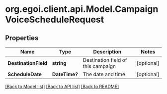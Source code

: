 # org.egoi.client.api.Model.CampaignVoiceScheduleRequest
## Properties

Name | Type | Description | Notes
------------ | ------------- | ------------- | -------------
**DestinationField** | **string** | Destination field of this campaign | [optional] 
**ScheduleDate** | **DateTime?** | The date and time | [optional] 

[[Back to Model list]](../README.md#documentation-for-models) [[Back to API list]](../README.md#documentation-for-api-endpoints) [[Back to README]](../README.md)

